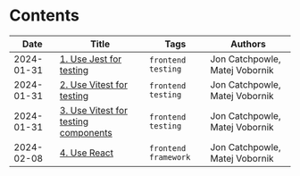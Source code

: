 # Contents

| Date | Title | Tags | Authors |
|-------|------|------|------|
| 2024-01-31 | [1. Use Jest for testing](doc/adr/0001-use-jest-for-testing.md) | `frontend` `testing` | Jon Catchpowle, Matej Vobornik
| 2024-01-31 | [2. Use Vitest for testing](doc/adr/0002-use-vitest-for-testing.md) | `frontend` `testing` | Jon Catchpowle, Matej Vobornik
| 2024-01-31 | [3. Use Vitest for testing components](doc/adr/0003-use-vitest-for-testing-components.md) | `frontend` `testing` | Jon Catchpowle, Matej Vobornik
| 2024-02-08 | [4. Use React](doc/adr/0004-use-react.md) | `frontend` `framework` | Jon Catchpowle, Matej Vobornik
